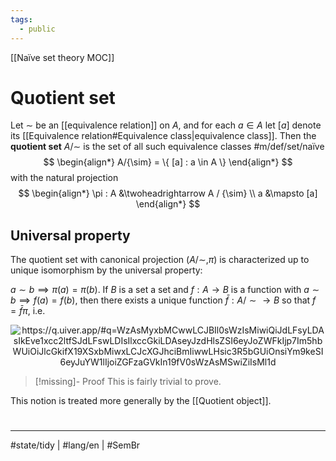 ```yaml
---
tags:
  - public
---
```

[[Naïve set theory MOC]]
# Quotient set

Let $\sim$ be an [[equivalence relation]] on $A$,
and for each $a \in A$ let $[a]$ denote its [[Equivalence relation#Equivalence class|equivalence class]].
Then the **quotient set** $A / {\sim}$ is the set of all such equivalence classes #m/def/set/naïve
$$
\begin{align*}
A/{\sim} = \{ [a] : a \in A \}
\end{align*}
$$
with the natural projection
$$
\begin{align*}
\pi : A &\twoheadrightarrow A / {\sim} \\
a &\mapsto [a]
\end{align*}
$$
## Universal property

The quotient set with canonical projection $(A / {\sim}, \pi)$ is characterized up to unique isomorphism by the universal property:

$a \sim b \implies \pi(a) = \pi(b)$.
If $B$ is a set a set and $f : A \to B$ is a function with $a \sim b \implies f(a) = f(b)$,
then there exists a unique function $\bar f : A / {\sim} \to B$ so that $f = \bar f \pi$, i.e.

<p align="center"><img align="center" src="https://i.upmath.me/svg/%0A%5Cusetikzlibrary%7Bcalc%7D%0A%5Cusetikzlibrary%7Bdecorations.pathmorphing%7D%0A%5Ctikzset%7Bcurve%2F.style%3D%7Bsettings%3D%7B%231%7D%2Cto%20path%3D%7B(%5Ctikztostart)%0A%20%20%20%20..%20controls%20(%24(%5Ctikztostart)!%5Cpv%7Bpos%7D!(%5Ctikztotarget)!%5Cpv%7Bheight%7D!270%3A(%5Ctikztotarget)%24)%0A%20%20%20%20and%20(%24(%5Ctikztostart)!1-%5Cpv%7Bpos%7D!(%5Ctikztotarget)!%5Cpv%7Bheight%7D!270%3A(%5Ctikztotarget)%24)%0A%20%20%20%20..%20(%5Ctikztotarget)%5Ctikztonodes%7D%7D%2C%0A%20%20%20%20settings%2F.code%3D%7B%5Ctikzset%7Bquiver%2F.cd%2C%231%7D%0A%20%20%20%20%20%20%20%20%5Cdef%5Cpv%23%231%7B%5Cpgfkeysvalueof%7B%2Ftikz%2Fquiver%2F%23%231%7D%7D%7D%2C%0A%20%20%20%20quiver%2F.cd%2Cpos%2F.initial%3D0.35%2Cheight%2F.initial%3D0%7D%0A%25%20TikZ%20arrowhead%2Ftail%20styles.%0A%5Ctikzset%7Btail%20reversed%2F.code%3D%7B%5Cpgfsetarrowsstart%7Btikzcd%20to%7D%7D%7D%0A%5Ctikzset%7B2tail%2F.code%3D%7B%5Cpgfsetarrowsstart%7BImplies%5Breversed%5D%7D%7D%7D%0A%5Ctikzset%7B2tail%20reversed%2F.code%3D%7B%5Cpgfsetarrowsstart%7BImplies%7D%7D%7D%0A%25%20TikZ%20arrow%20styles.%0A%5Ctikzset%7Bno%20body%2F.style%3D%7B%2Ftikz%2Fdash%20pattern%3Don%200%20off%201mm%7D%7D%0A%25%20https%3A%2F%2Fq.uiver.app%2F%23q%3DWzAsMyxbMCwwLCJBIl0sWzIsMiwiQiJdLFsyLDAsIkEve1xcc2ltfSJdLFswLDIsIlxccGkiLDAseyJzdHlsZSI6eyJoZWFkIjp7Im5hbWUiOiJlcGkifX19XSxbMiwxLCJcXGJhciBmIiwwLHsic3R5bGUiOnsiYm9keSI6eyJuYW1lIjoiZGFzaGVkIn19fV0sWzAsMSwiZiIsMl1d%0A%5Cbegin%7Btikzcd%7D%5Bampersand%20replacement%3D%5C%26%5D%0A%09A%20%5C%26%5C%26%20%7BA%2F%7B%5Csim%7D%7D%20%5C%5C%0A%09%5C%5C%0A%09%5C%26%5C%26%20B%0A%09%5Carrow%5B%22%5Cpi%22%2C%20two%20heads%2C%20from%3D1-1%2C%20to%3D1-3%5D%0A%09%5Carrow%5B%22f%22'%2C%20from%3D1-1%2C%20to%3D3-3%5D%0A%09%5Carrow%5B%22%7B%5Cbar%20f%7D%22%2C%20dashed%2C%20from%3D1-3%2C%20to%3D3-3%5D%0A%5Cend%7Btikzcd%7D%0A#invert" alt="https://q.uiver.app/#q=WzAsMyxbMCwwLCJBIl0sWzIsMiwiQiJdLFsyLDAsIkEve1xcc2ltfSJdLFswLDIsIlxccGkiLDAseyJzdHlsZSI6eyJoZWFkIjp7Im5hbWUiOiJlcGkifX19XSxbMiwxLCJcXGJhciBmIiwwLHsic3R5bGUiOnsiYm9keSI6eyJuYW1lIjoiZGFzaGVkIn19fV0sWzAsMSwiZiIsMl1d" /></p>

> [!missing]- Proof
> This is fairly trivial to prove.

This notion is treated more generally by the [[Quotient object]].

#
---
#state/tidy | #lang/en | #SemBr 